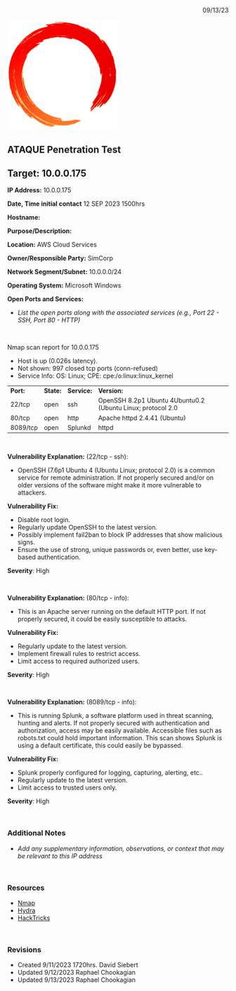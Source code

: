 <p style="text-align: right">
09/13/23</p>

<img src="./assets/ring.png" width="250">

## **ATAQUE Penetration Test**

## **Target: 10.0.0.175**

**IP Address:** 10.0.0.175

**Date, Time initial contact** 12 SEP 2023 1500hrs

**Hostname:**

**Purpose/Description:**

**Location:** AWS Cloud Services

**Owner/Responsible Party:** SimCorp

**Network Segment/Subnet:** 10.0.0.0/24

**Operating System:** Microsoft Windows

**Open Ports and Services:**

- *List the open ports along with the associated services (e.g., Port 22 - SSH, Port 80 - HTTP)*

<br>

Nmap scan report for 10.0.0.175

- Host is up (0.026s latency).
- Not shown: 997 closed tcp ports (conn-refused)
- Service Info: OS: Linux; CPE: cpe:/o:linux:linux_kernel

<table>
  <tr>
   <td>
<strong>Port:</strong>
   </td>
   <td><strong>State:</strong>
   </td>
   <td><strong>Service:</strong>
   </td>
   <td><strong>Version:</strong>
   </td>
  </tr>
  <tr>
   <td>22/tcp
   </td>
   <td>open
   </td>
   <td>ssh
   </td>
   <td>OpenSSH 8.2p1 Ubuntu 4Ubuntu0.2 (Ubuntu Linux; protocol 2.0
   </td>
  </tr>
  <tr>
   <td>80/tcp
   </td>
   <td>open
   </td>
   <td>http
   </td>
   <td>Apache httpd 2.4.41 (Ubuntu)
   </td>
  </tr>
  <tr>
   <td>8089/tcp
   </td>
   <td>open
   </td>
   <td>Splunkd
   </td>
   <td>httpd
   </td>
  </tr>
</table>

<br>

**Vulnerability Explanation:** (22/tcp  - ssh):

- OpenSSH (7.6p1 Ubuntu 4 (Ubuntu Linux; protocol 2.0) is a common service for remote administration. If not properly secured and/or on older versions of the software might make it more vulnerable to attackers.

**Vulnerability Fix:**

- Disable root login.
- Regularly update OpenSSH to the latest version.
- Possibly implement fail2ban to block IP addresses that show malicious signs.
- Ensure the use of strong, unique passwords or, even better, use key-based authentication.

**Severity**: High

<br>

**Vulnerability Explanation:** (80/tcp  - info):

- This is an Apache server running on the default HTTP port. If not properly secured, it could be easily susceptible to attacks.

**Vulnerability Fix:**

- Regularly update to the latest version.
- Implement firewall rules to restrict access.
- Limit access to required authorized users.

**Severity**: High

<br>

**Vulnerability Explanation:** (8089/tcp  - info):

- This is running Splunk, a software platform used in threat scanning, hunting and alerts. If not properly secured with authentication and authorization, access may be easily available. Accessible files such as robots.txt could hold important information. This scan shows Splunk is using a default certificate, this could easily be bypassed.

**Vulnerability Fix:**

- Splunk properly configured for logging, capturing, alerting, etc..
- Regularly update to the latest version.
- Limit access to trusted users only.

**Severity**: High

<br>

### Additional Notes

- *Add any supplementary information, observations, or context that may be relevant to this IP address*

<br>

### **Resources**

- [Nmap](https://nmap.org/)
- [Hydra](https://www.kali.org/tools/hydra/)
- [HackTricks](https://book.hacktricks.xyz/welcome/readme)

<br>

### Revisions

- Created 9/11/2023 1720hrs. David Siebert
- Updated 9/12/2023 Raphael Chookagian
- Updated 9/13/2023 Raphael Chookagian
